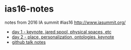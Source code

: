# ias16-notes
notes from 2016 IA summit #ias16 http://www.iasummit.org/


 - [day 1 - keynote, jared spool, physical spaces, etc](day1.md)
 - [day 2 - place, personalization, ontologies, keynote](day2.md)
 - [github talk notes](github-talk.md)

